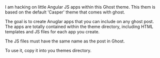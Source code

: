I am hacking on little Angular JS apps within this Ghost theme.  This them is based on the default 'Casper' theme that comes with ghost.

The goal is to create Anuglar apps that you can include on any ghost post.  The apps are totally contained within the theme directory, including HTML templates and JS files for each app you create.

The JS files must have the same name as the post in Ghost.

To use it, copy it into you themes directory.